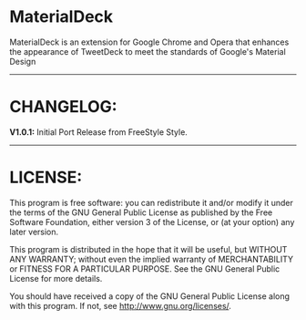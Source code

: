# MaterialDeck
MaterialDeck is an extension for Google Chrome and Opera that enhances the appearance of TweetDeck to meet the standards of Google's Material Design

---------------------------------------------------------
# CHANGELOG:

__V1.0.1:__ 
Initial Port Release from FreeStyle Style.

---------------------------------------------------------
# LICENSE:

This program is free software: you can redistribute it and/or modify
it under the terms of the GNU General Public License as published by
the Free Software Foundation, either version 3 of the License, or
(at your option) any later version.

This program is distributed in the hope that it will be useful,
but WITHOUT ANY WARRANTY; without even the implied warranty of
MERCHANTABILITY or FITNESS FOR A PARTICULAR PURPOSE.  See the
GNU General Public License for more details.

You should have received a copy of the GNU General Public License
along with this program.  If not, see <http://www.gnu.org/licenses/>.
